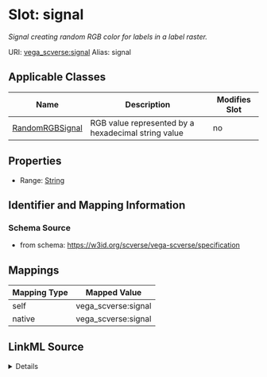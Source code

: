 

# Slot: signal 


_Signal creating random RGB color for labels in a label raster._





URI: [vega_scverse:signal](https://w3id.org/scverse/vega-scverse/signal)
Alias: signal

<!-- no inheritance hierarchy -->





## Applicable Classes

| Name | Description | Modifies Slot |
| --- | --- | --- |
| [RandomRGBSignal](RandomRGBSignal.md) | RGB value represented by a hexadecimal string value |  no  |







## Properties

* Range: [String](String.md)





## Identifier and Mapping Information







### Schema Source


* from schema: https://w3id.org/scverse/vega-scverse/specification




## Mappings

| Mapping Type | Mapped Value |
| ---  | ---  |
| self | vega_scverse:signal |
| native | vega_scverse:signal |




## LinkML Source

<details>
```yaml
name: signal
description: Signal creating random RGB color for labels in a label raster.
from_schema: https://w3id.org/scverse/vega-scverse/specification
rank: 1000
ifabsent: string(rgb(random()*255, random()*255, random()*255))
alias: signal
owner: RandomRGBSignal
domain_of:
- RandomRGBSignal
range: string
equals_string: rgb(random()*255, random()*255, random()*255)

```
</details>
